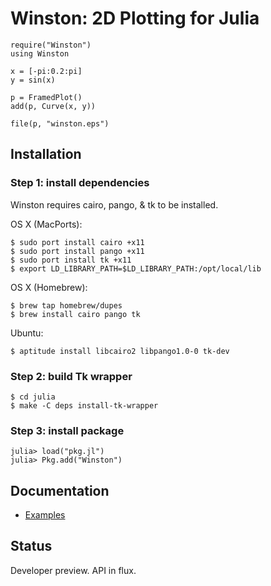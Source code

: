 
Winston: 2D Plotting for Julia
==============================

    require("Winston")
    using Winston

    x = [-pi:0.2:pi]
    y = sin(x)

    p = FramedPlot()
    add(p, Curve(x, y))

    file(p, "winston.eps")

Installation
------------

### Step 1: install dependencies

Winston requires cairo, pango, & tk to be installed.

OS X (MacPorts):

    $ sudo port install cairo +x11
    $ sudo port install pango +x11
    $ sudo port install tk +x11
    $ export LD_LIBRARY_PATH=$LD_LIBRARY_PATH:/opt/local/lib

OS X (Homebrew):

    $ brew tap homebrew/dupes
    $ brew install cairo pango tk

Ubuntu:

    $ aptitude install libcairo2 libpango1.0-0 tk-dev

### Step 2: build Tk wrapper

    $ cd julia
    $ make -C deps install-tk-wrapper

### Step 3: install package

    julia> load("pkg.jl")
    julia> Pkg.add("Winston")

Documentation
-------------

* [Examples](https://github.com/nolta/Winston.jl/blob/master/doc/examples.md)

Status
------

Developer preview. API in flux.

